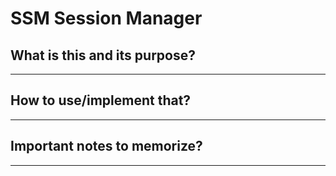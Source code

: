 # SSM Session Manager

## What is this and its purpose?

---

## How to use/implement that?

---

## Important notes to memorize?

---

